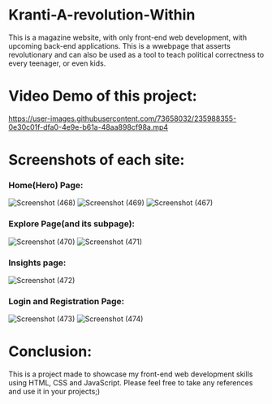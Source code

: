 # Kranti-A-revolution-Within
This is a magazine website, with only front-end web development, with upcoming back-end applications. This is a wwebpage that asserts revolutionary and can also be used as a tool to teach political correctness to every teenager, or even kids.
# Video Demo of this project:

https://user-images.githubusercontent.com/73658032/235988355-0e30c01f-dfa0-4e9e-b61a-48aa898cf98a.mp4

# Screenshots of each site:
### Home(Hero) Page:
![Screenshot (468)](https://user-images.githubusercontent.com/73658032/235989264-31fdf012-cc93-4d54-8219-dfdda2df22ff.png)
![Screenshot (469)](https://user-images.githubusercontent.com/73658032/235989283-2eddc113-94db-4d31-a0a2-9d32b20683a4.png)
![Screenshot (467)](https://user-images.githubusercontent.com/73658032/235989287-8e69fe5b-5cc9-4c25-a347-aa3d857f4ac0.png)

### Explore Page(and its subpage):
![Screenshot (470)](https://user-images.githubusercontent.com/73658032/235989617-7c9dc0da-73a6-42f3-997a-c65b91e9a8e0.png)
![Screenshot (471)](https://user-images.githubusercontent.com/73658032/235989601-c5e7e4e8-7594-4779-875f-38178d96570c.png)

### Insights page:
![Screenshot (472)](https://user-images.githubusercontent.com/73658032/235989790-3a3d982f-57ca-4092-8778-be3b9fbb0dd0.png)

### Login and Registration Page:
![Screenshot (473)](https://user-images.githubusercontent.com/73658032/235989881-cb9e50c7-bbd1-4afa-b8a6-990e187c8547.png)
![Screenshot (474)](https://user-images.githubusercontent.com/73658032/235989890-c2507a5a-fb68-4e80-bed5-b9b57a84b170.png)

# Conclusion:
This is a project made to showcase my front-end web development skills using HTML, CSS and JavaScript. Please feel free to take any references and use it in your projects;)
